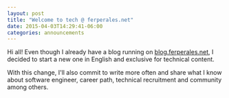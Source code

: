 ```yaml
---
layout: post
title: "Welcome to tech @ ferperales.net"
date: 2015-04-03T14:29:41-06:00
categories: announcements
---
```


Hi all! Even though I already have a blog running on
[blog.ferperales.net](http://blog.ferperales.net), I decided to start a
new one in English and exclusive for technical content.

With this change, I'll also commit to write more often and share what I
know about software engineer, career path, technical recruitment and
community among others.

